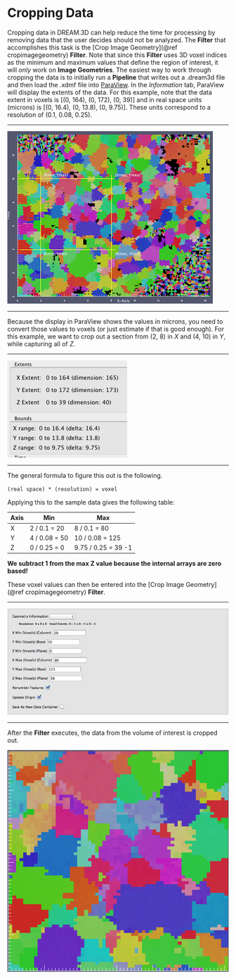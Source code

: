 # Cropping Data  #


Cropping data in DREAM.3D can help reduce the time for processing by removing data that the user decides should not be analyzed. The **Filter** that accomplishes this task is the [Crop Image Geometry](@ref cropimagegeometry) **Filter**. Note that since this **Filter** uses 3D voxel indices as the minimum and maximum values that define the region of interest, it will _only_ work on **Image Geometries**. The easiest way to work through cropping the data is to initially run a **Pipeline** that writes out a .dream3d file and then load the .xdmf file into [ParaView](http://www.paraview.org). In the _Information_ tab, ParaView will display the extents of the data. For this example, note that the data extent in voxels is [(0, 164), (0, 172), (0, 39)] and in real space units (microns) is [(0, 16.4), (0, 13.8), (0, 9.75)]. These units correspond to a resolution of (0.1, 0.08, 0.25).

-----

![Region of Interest for Cropping](Images/Annotated_Small.png)

-----

 Because the display in ParaView shows the values in microns, you need to convert those values to voxels (or just estimate if that is good enough). For this example, we want to crop out a section from (2, 8) in *X* and (4, 10) in *Y*, while capturing all of *Z*.

-------

![ParaView Data Properties](Images/ParaView_DataExtents.png)

------

The general formula to figure this out is the following.

    (real space) * (resolution) = voxel

Applying this to the sample data gives the following table:

| Axis | Min | Max |
|---------|-----|-----|
| X | 2 / 0.1 = 20 | 8 / 0.1 = 80 |
| Y | 4 / 0.08 = 50 | 10 / 0.08 = 125 |
| Z | 0 / 0.25 = 0 | 9.75 / 0.25 = 39 -1 |

**We subtract 1 from the max Z value because the internal arrays are zero based!**

These voxel values can then be entered into the [Crop Image Geometry](@ref cropimagegeometry) **Filter**.

------

![Crop Volume Filter](Images/CropData_Filter.png)

------

After the **Filter** executes, the data from the volume of interest is cropped out.


![Data Volume After Cropping](Images/Cropped_Data.png)

